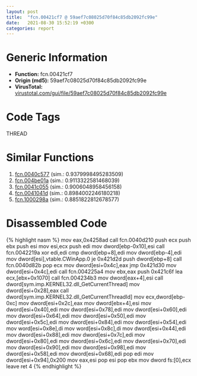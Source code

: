 ```yaml
---
layout: post
title:  "fcn.00421cf7 @ 59aef7c08025d70f84c85db2092fc99e"
date:   2021-08-30 15:52:19 +0300
categories: report
---
```


# Generic Information
- **Function:** fcn.00421cf7
- **Origin (md5):** 59aef7c08025d70f84c85db2092fc99e
- **VirusTotal:** [virustotal.com/gui/file/59aef7c08025d70f84c85db2092fc99e][virustotal_ref]

# Code Tags
<span class="tag" id="THREAD">THREAD</span>


# Similar Functions

1. [fcn.0040c577][similar_1_ref] (sim.: 0.9379998495283509)
2. [fcn.004be01a][similar_2_ref] (sim.: 0.9113322581468039)
3. [fcn.0041c055][similar_3_ref] (sim.: 0.9006048958456158)
4. [fcn.0041041d][similar_4_ref] (sim.: 0.8984002246180218)
5. [fcn.1000298a][similar_5_ref] (sim.: 0.8851822812678577)


# Disassembled Code

{% highlight nasm %}
mov eax,0x4258ad
call fcn.0040d210
push ecx
push ebx
push esi
mov esi,ecx
push edi
mov dword[ebp-0x10],esi
call fcn.0042219a
xor edi,edi
cmp dword[ebp+8],edi
mov dword[ebp-4],edi
mov dword[esi],vtable.CWinApp.0
je 0x421d2d
push dword[ebp+8]
call fcn.0040d82b
pop ecx
mov dword[esi+0x4c],eax
jmp 0x421d30
mov dword[esi+0x4c],edi
call fcn.004225a4
mov ebx,eax
push 0x421c6f
lea ecx,[ebx+0x1070]
call fcn.004234b3
mov dword[eax+4],esi
call dword[sym.imp.KERNEL32.dll_GetCurrentThread]
mov dword[esi+0x28],eax
call dword[sym.imp.KERNEL32.dll_GetCurrentThreadId]
mov ecx,dword[ebp-0xc]
mov dword[esi+0x2c],eax
mov dword[ebx+4],esi
mov dword[esi+0x40],edi
mov dword[esi+0x78],edi
mov dword[esi+0x60],edi
mov dword[esi+0x64],edi
mov dword[esi+0x50],edi
mov dword[esi+0x5c],edi
mov dword[esi+0x84],edi
mov dword[esi+0x54],edi
mov word[esi+0x8e],di
mov word[esi+0x8c],di
mov dword[esi+0x44],edi
mov dword[esi+0x88],edi
mov dword[esi+0x7c],edi
mov dword[esi+0x80],edi
mov dword[esi+0x6c],edi
mov dword[esi+0x70],edi
mov dword[esi+0x90],edi
mov dword[esi+0x98],edi
mov dword[esi+0x58],edi
mov dword[esi+0x68],edi
pop edi
mov dword[esi+0x94],0x200
mov eax,esi
pop esi
pop ebx
mov dword fs:[0],ecx
leave 
ret 4
{% endhighlight %}


[similar_1_ref]: /report/fcn.0040c577@d4e56c7d970c209a3a2b3c4b4cc5e586
[similar_2_ref]: /report/fcn.004be01a@3e981d1767f44f5fe2446a49ffe52f4e
[similar_3_ref]: /report/fcn.0041c055@9c2b894b84f59672d8be2e984066f76f
[similar_4_ref]: /report/fcn.0041041d@7b00dd8f2abf54a73bfb09681334ff78
[similar_5_ref]: /report/fcn.1000298a@481b545f5c18f2fce1caac67ddc419e8
[virustotal_ref]: https://www.virustotal.com/gui/file/59aef7c08025d70f84c85db2092fc99e